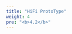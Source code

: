 ```yaml
---
title: "HiFi ProtoType"
weight: 4
pre: "<b>4.2</b>"
---
```


<iframe src="/pdfs/hifi.pdf" height="800px" width="100%></iframe>
